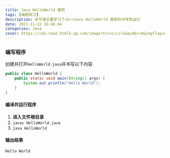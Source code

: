 ```yaml
---
title: Java HelloWorld 案例
tags: [编程练习]
description: 本节课主要学习了<br>Java HelloWorld 案例的书写和运行
date: 2021-11-22 16:46:44
categories: Java
cover: https://cdn.read.html5.qq.com/image?src=circle&q=0&r=0&imgflag=0&cdn_cache=1800&w=0&h=0&imageUrl=https://learnonly-7.oss-cn-qingdao.aliyuncs.com/2021-9-23/1.jpg
---
```

### 编写程序

创建并打开`HelloWorld.java`并书写以下内容

```java
public class HelloWorld {
	public static void main(String[] args) {
		System.out.println("Hello World");
	}
}
```

#### 编译并运行程序

1. **进入文件根目录**
2.  `javac HelloWorld.java`
3. `java HelloWorld`

#### 输出结果

```
Hello World
```

